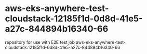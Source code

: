 # aws-eks-anywhere-test-cloudstack-12185f1d-0d8d-41e5-a27c-844894b16340-66
repository for use with E2E test job aws-eks-anywhere-test-cloudstack:12185f1d-0d8d-41e5-a27c-844894b16340-66
